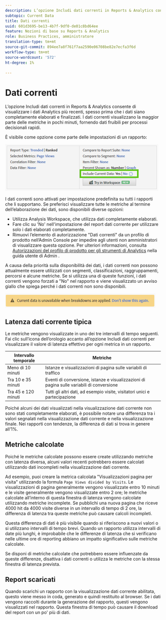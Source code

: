 ```yaml
---
description: L’opzione Includi dati correnti in Reports & Analytics consente di visualizzare i dati Analytics più recenti, spesso prima che i dati siano completamente elaborati e finalizzati. I dati correnti visualizzano la maggior parte delle metriche in pochi minuti, fornendo dati fruibili per processi decisionali rapidi.
subtopic: Current Data
title: Dati correnti
uuid: 601d3695-be13-4b7f-9df0-de01c8bd64ee
feature: Nozioni di base su Reports & Analytics
role: Business Practices, amministratore
translation-type: tm+mt
source-git-commit: 894ee7a8f761f7aa2590e06708be82e7ecfa3f6d
workflow-type: tm+mt
source-wordcount: '572'
ht-degree: 1%

---
```



# Dati correnti

L’opzione Includi dati correnti in Reports &amp; Analytics consente di visualizzare i dati Analytics più recenti, spesso prima che i dati siano completamente elaborati e finalizzati. I dati correnti visualizzano la maggior parte delle metriche in pochi minuti, fornendo dati fruibili per processi decisionali rapidi.

È visibile come opzione come parte delle impostazioni di un rapporto:

![Schermata Dati correnti](assets/current_data.png)

I dati correnti sono attivati per impostazione predefinita su tutti i rapporti che li supportano. Se preferisci visualizzare tutte le metriche al termine dell’elaborazione dei dati, sono disponibili diverse opzioni:

* Utilizza Analysis Workspace, che utilizza dati completamente elaborati.
* Fare clic su &#39;No&#39; nell&#39;impostazione del report dati corrente per utilizzare solo i dati elaborati completamente.
* Rimuovi l’elemento di autorizzazione &quot;Dati correnti&quot; da un profilo di prodotto nell’Admin Console per impedire agli utenti non amministratori di visualizzare questa opzione. Per ulteriori informazioni, consulta [Autorizzazioni del profilo di prodotto per gli strumenti di Analytics](/help/admin/admin-console/permissions/analytics-tools.md) nella guida utente di Admin .

A causa della priorità sulla disponibilità dei dati, i dati correnti non possono attualmente essere utilizzati con segmenti, classificazioni, raggruppamenti, percorsi e alcune metriche. Se si utilizza una di queste funzioni, i dati correnti vengono forzati a &quot;No&quot; nel rapporto e viene visualizzato un avviso giallo che spiega perché i dati correnti non sono disponibili.

![Avviso dati correnti](assets/current_data_notice.png)

## Latenza dati corrente tipica

Le metriche vengono visualizzate in uno dei tre intervalli di tempo seguenti. Fai clic sull’icona dell’orologio accanto all’opzione Includi dati correnti per visualizzare il valore di latenza effettivo per ogni metrica in un rapporto.

| Intervallo temporale | Metriche |
| --- | --- |
| Meno di 10 minuti | Istanze e visualizzazioni di pagina sulle variabili di traffico |
| Tra 10 e 35 minuti | Eventi di conversione, istanze e visualizzazioni di pagina sulle variabili di conversione |
| Tra 45 e 120 minuti | Tutti gli altri dati, ad esempio visite, visitatori unici e partecipazione |

Poiché alcuni dei dati visualizzati nella visualizzazione dati corrente non sono stati completamente elaborati, è possibile notare una differenza tra i valori segnalati nella visualizzazione dati corrente e nella visualizzazione finale. Nei rapporti con tendenze, la differenza di dati si trova in genere all’1%.

## Metriche calcolate

Poiché le metriche calcolate possono essere create utilizzando metriche con latenza diversa, alcuni valori recenti potrebbero essere calcolati utilizzando dati incompleti nella visualizzazione dati corrente.

Ad esempio, puoi creare la metrica calcolata &quot;Visualizzazioni pagina per visita&quot; utilizzando la formula `Page Views divided by Visits`. Le visualizzazioni di pagina generalmente vengono visualizzate entro 10 minuti e le visite generalmente vengono visualizzate entro 2 ore; le metriche calcolate all’interno di questa finestra di latenza vengono calcolate utilizzando metriche incomplete. Se pubblichi una nuova pagina che riceve 4000 hit da 4000 visite diverse in un intervallo di tempo di 2 ore, la differenza di latenza tra queste metriche può causare calcoli incompleti.

Questa differenza di dati è più visibile quando si riferiscono a nuovi valori o si utilizzano intervalli di tempo brevi. Quando un rapporto utilizza intervalli di date più lunghi, è improbabile che le differenze di latenza che si verificano nelle ultime ore di reporting abbiano un impatto significativo sulle metriche calcolate.

Se disponi di metriche calcolate che potrebbero essere influenzate da queste differenze, disattiva i dati correnti o utilizza le metriche con la stessa finestra di latenza prevista.

## Report scaricati

Quando scarichi un rapporto con la visualizzazione dati corrente abilitata, questo viene messo in coda, generato e quindi restituito al browser. Se i dati vengono raccolti durante la generazione del rapporto, questi vengono visualizzati nel rapporto. Questa finestra di tempo può causare il download del report con un po&#39; più di dati.
